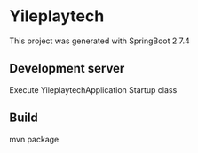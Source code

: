 # Yileplaytech

This project was generated with SpringBoot 2.7.4

## Development server

Execute YileplaytechApplication Startup class

## Build

mvn package
